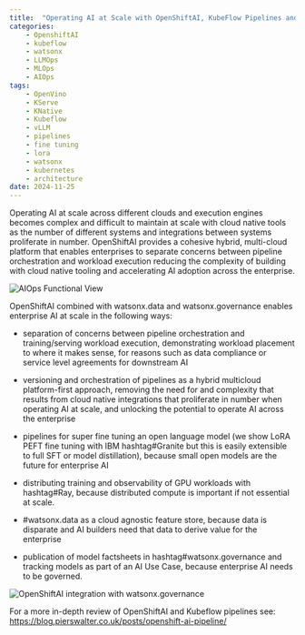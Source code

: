 ```yaml
---
title:  "Operating AI at Scale with OpenShiftAI, KubeFlow Pipelines and watsonx"
categories: 
    - OpenshiftAI
    - kubeflow
    - watsonx
    - LLMOps
    - MLOps
    - AIOps
tags: 
    - OpenVino
    - KServe
    - KNative
    - Kubeflow
    - vLLM
    - pipelines
    - fine tuning
    - lora
    - watsonx
    - kubernetes
    - architecture
date: 2024-11-25
---
```


Operating AI at scale across different clouds and execution engines becomes complex and difficult to maintain at scale with cloud native tools as the number of different systems and integrations between systems proliferate in number. OpenShiftAI provides a cohesive hybrid, multi-cloud platform that enables enterprises to separate concerns between pipeline orchestration and workload execution reducing the complexity of building with cloud native tooling and accelerating AI adoption across the enterprise.

![AIOps Functional View](AIOps_1.png)

OpenShiftAI combined with watsonx.data and watsonx.governance enables enterprise AI at scale in the following ways:

- separation of concerns between pipeline orchestration and training/serving workload execution, demonstrating workload placement to where it makes sense, for reasons such as data compliance or service level agreements for downstream AI 

- versioning and orchestration of pipelines as a hybrid multicloud platform-first approach, removing the need for and complexity that results from cloud native integrations that proliferate in number when operating AI at scale, and unlocking the potential to operate AI across the enterprise

- pipelines for super fine tuning an open language model (we show LoRA PEFT fine tuning with IBM hashtag#Granite but this is easily extensible to full SFT or model distillation), because small open models are the future for enterprise AI

- distributing training and observability of GPU workloads with hashtag#Ray, because distributed compute is important if not essential at scale. 

- #watsonx.data as a cloud agnostic feature store, because data is disparate and AI builders need that data to derive value for the enterprise 

- publication of model factsheets in hashtag#watsonx.governance and tracking models as part of an AI Use Case, because enterprise AI needs to be governed. 

![OpenShiftAI integration with watsonx.governance](AIOps_2.png)

For a more in-depth review of OpenShiftAI and Kubeflow pipelines see: https://blog.pierswalter.co.uk/posts/openshift-ai-pipeline/

